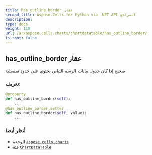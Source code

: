 ```yaml
---
title: has_outline_border عقار
second_title: Aspose.Cells for Python via .NET API المراجع
description:
type: docs
weight: 110
url: /ar/aspose.cells.charts/chartdatatable/has_outline_border/
is_root: false
---
```

##  has_outline_border عقار

صحيح إذا كان جدول بيانات الرسم البياني يحتوي على حدود تفصيلية
###  تعريف:
```python
@property
def has_outline_border(self):
    ...
@has_outline_border.setter
def has_outline_border(self, value):
    ...
```

###  أنظر أيضا
* الوحدة [`aspose.cells.charts`](../../)
* فئة [`ChartDataTable`](/cells/python-net/ar/aspose.cells.charts/chartdatatable)
